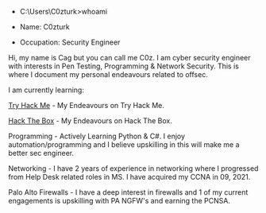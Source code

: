 
- C:\Users\C0zturk>whoami

 - Name: C0zturk
 - Occupation: Security Engineer

Hi, my name is Cag but you can call me C0z.  I am cyber security engineer with interests in Pen Testing, Programming & Network Security.  This is where I document my personal endeavours related to offsec.  


I am currently learning:

[Try Hack Me](https://tryhackme.com/profile) - My Endeavours on Try Hack Me.

[Hack The Box](https://app.hackthebox.com/profile/overview) - My Endeavours on Hack The Box.

Programming - Actively Learning Python & C#.  I enjoy automation/programming and I believe upskilling in this will make me a better sec engineer.

Networking - I have 2 years of experience in networking where I progressed from Help Desk related roles in MS.  I have acquired my CCNA in 09, 2021.

Palo Alto Firewalls - I have a deep interest in firewalls and 1 of my current engagements is upskilling with PA NGFW's and earning the PCNSA.





